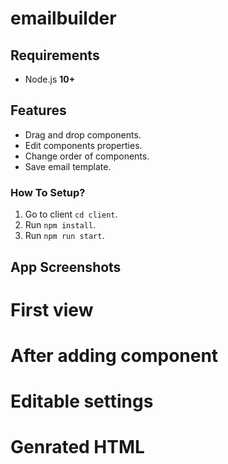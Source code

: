 # emailbuilder

## Requirements

*   Node.js **10+**
## Features

*   Drag and drop components.
*   Edit components properties.
*   Change order of components.
*   Save email template.

### How To Setup?

1. Go to client `cd client`.
2. Run `npm install`.
3. Run `npm run start`.

## App Screenshots

# First view


# After adding component



# Editable settings


# Genrated HTML

